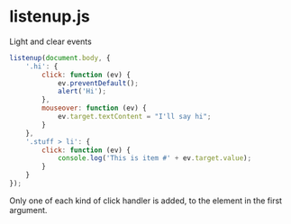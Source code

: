 # listenup.js
Light and clear events

```js
listenup(document.body, {
    '.hi': {
        click: function (ev) {
            ev.preventDefault();
            alert('Hi');
        },
        mouseover: function (ev) {
            ev.target.textContent = "I'll say hi";
        }
    },
    '.stuff > li': {
        click: function (ev) {
            console.log('This is item #' + ev.target.value);
        }
    }
});
```
Only one of each kind of click handler is added,
to the element in the first argument.

